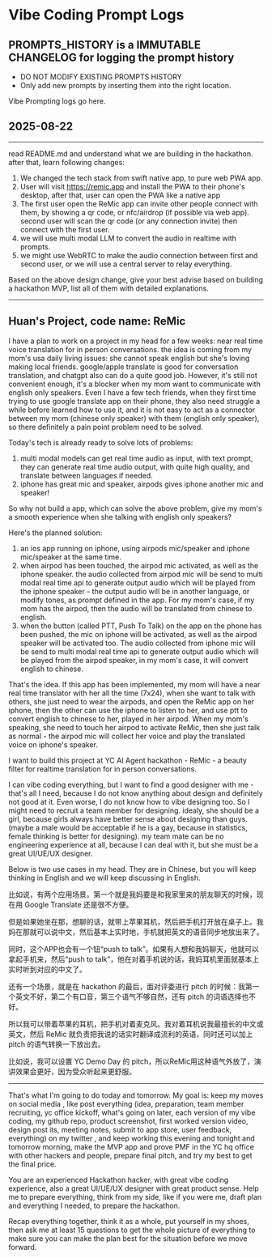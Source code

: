 # Vibe Coding Prompt Logs

## PROMPTS_HISTORY is a IMMUTABLE CHANGELOG for logging the prompt history

- DO NOT MODIFY EXISTING PROMPTS HISTORY
- Only add new prompts by inserting them into the right location.

Vibe Prompting logs go here.

## 2025-08-22

---

read README.md and understand what we are building in the hackathon. after that, learn following changes:

1. We changed the tech stack from swift native app, to pure web PWA app.
2. User will visit https://remic.app and install the PWA to their phone's desktop, after that, user can open the PWA like a native app
3. The first user open the ReMic app can invite other people connect with them, by showing a qr code, or nfc/airdrop (if possible via web app). second user will scan the qr code (or any connection invite) then connect with the first user.
4. we will use multi modal LLM to convert the audio in realtime with prompts.
5. we might use WebRTC to make the audio connection between first and second user, or we will use a central server to relay everything.

Based on the above design change, give your best advise based on building a hackathon MVP, list all of them with detailed explanations.

---

## Huan's Project, code name: ReMic

I have a plan to work on a project in my head for a few weeks: near real time voice translation for in person conversations. the idea is coming from my mom's usa daily living issues: she cannot speak english but she's loving making local friends. google/apple translate is good for conversation translation, and chatgpt also can do a quite good job. However, it's still not convenient enough, it's a blocker when my mom want to communicate with  english only speakers. Even I have a few tech friends, when they first time trying to use google translate app on their phone, they also need struggle a while before learned how to use it, and it is not easy to act as a connector between my mom (chinese only speaker) with them (english only speaker), so there definitely a pain point problem need to be solved.

Today's tech is already ready to solve lots of problems: 
1. multi modal models can get real time audio as input, with text prompt, they can generate real time audio output, with quite high quality, and translate between languages if needed.
2.  iphone has great mic and speaker, airpods gives iphone another mic and speaker!

So why not build a app, which can solve the above problem, give my mom's a smooth experience when she talking with english only speakers?

Here's the planned solution:
1. an ios app running on iphone, using airpods mic/speaker and iphone mic/speaker at the same time.
2. when airpod has been touched, the airpod mic activated, as well as the iphone speaker. the audio collected from airpod mic will be send to multi modal real time api to generate output audio which will be played from the iphone speaker - the output audio will be in another language, or modify tones, as prompt defined in the app. For my mom's case, if my mom has the airpod, then the audio will be translated from chinese to english.
3. when the button (called PTT, Push To Talk) on the app on the phone has been pushed, the mic on iphone will be activated, as well as the airpod speaker will be activated too. The audio collected from iphone mic will be send to multi modal real time api to generate output audio which will be played from the airpod speaker, in my mom's case, it will convert english to chinese.

That's the idea. If this app has been implemented, my mom will have a near real time translator with her all the time (7x24), when she want to talk with others, she just need to wear the airpods, and open the ReMic app on her iphone, then the other can use the iphone to listen to her, and use ptt to convert english to chinese to her, played in her airpod. When my mom's speaking, she need to touch her airpod to activate ReMic, then she just talk as normal - the airpod mic will collect her voice and play the translated voice on iphone's speaker.

I want to build this project at YC AI Agent hackathon - ReMic - a beauty filter for realtime translation for in person conversations.

I can vibe coding everything, but I want to find a good designer with me - that's all I need, because I do not know anything about design and definitely not good at it. Even worse, I do not know how to vibe designing too. So I might need to recruit a team member for designing. idealy, she should be a girl, because girls always have better sense about designing than guys. (maybe a male would be acceptable if he is a gay, because in statistics,  female thinking is better for designing). my team mate can be no engineering experience at all, because I can deal with it, but she must be a great UI/UE/UX designer.

Below is two use cases in my head. They are in Chinese, but you will keep thinking in English and we will keep discussing in English.

比如说，有两个应用场景。第一个就是我妈要是和我家里来的朋友聊天的时候，现在用 Google Translate 还是很不方便。

但是如果她坐在那，想聊的话，就带上苹果耳机，然后把手机打开放在桌子上。我妈在那就可以说中文，然后基本上实时地，手机就把英文的语音同步地放出来了。 

同时，这个APP也会有一个钮“push to talk”。如果有人想和我妈聊天，他就可以拿起手机来，然后“push to talk”，他在对着手机说的话，我妈耳机里面就基本上实时听到对应的中文了。

还有一个场景，就是在 hackathon 的最后，面对评委进行 pitch 的时候：我第一个英文不好，第二个有口音，第三个语气不够自然，还有 pitch 的词语选择也不好。 

所以我可以带着苹果的耳机，把手机对着麦克风。我对着耳机说我最擅长的中文或英文，然后 ReMic 就负责把我说的话实时翻译成流利的英语，同时还可以加上 pitch 的语气转换一下放出去。 

比如说，我可以设置 YC Demo Day 的 pitch，所以ReMic用这种语气外放了，演讲效果会更好，因为受众听起来更舒服。

-------------

That's what I'm going to do today and tomorrow. My goal is: keep my moves on social media , like post everything (idea, preparation, team member recruiting, yc office kickoff, what's going on later, each version of my vibe coding, my github repo, product screenshot, first worked version video, design post its, meeting notes, submit to app store, user feedback, everything) on my twitter , and keep working this evening and tonight and tomorrow morning, make the MVP app and prove PMF in the YC hq office with other hackers and people, prepare final pitch, and try my best to get the final price. 

You are an experienced Hackathon hacker, with great vibe coding experience, also a great UI/UE/UX designer with great product sense. Help me to prepare everything, think from my side, like if you were me, draft plan and everything I needed, to prepare the hackathon.

Recap everything together, think it as a whole, put yourself in my shoes, then ask me at least 15 questions to get the whole picture of everything to make sure you can make the plan best for the situation before we move forward.